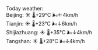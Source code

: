 Today weather:  
Beijing: ☀️   🌡️+29°C 🌬️←4km/h  
Tianjin: ☀️   🌡️+23°C 🌬️↓6km/h  
Shijiazhuang: ☀️   🌡️+35°C 🌬️↓4km/h  
Tangshan: ☀️   🌡️+28°C 🌬️↓4km/h  

